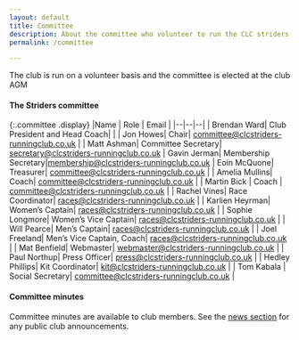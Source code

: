 ```yaml
---
layout: default
title: Committee
description: About the committee who volunteer to run the CLC striders running club
permalink: /committee

---
```


The club is run on a volunteer basis and the committee is elected at the club AGM

#### The Striders committee

{:.committee .display}
|Name | Role | Email |
|--|--|--|
| Brendan Ward| Club President and Head Coach| |
| Jon Howes| Chair| <committee@clcstriders-runningclub.co.uk> |
| Matt Ashman| Committee Secretary| <secretary@clcstriders-runningclub.co.uk>
| Gavin Jerman| Membership Secretary|<membership@clcstriders-runningclub.co.uk>
| Eoin McQuone| Treasurer| <committee@clcstriders-runningclub.co.uk> |
| Amelia Mullins| Coach| <committee@clcstriders-runningclub.co.uk> |
| Martin Bick | Coach | <committee@clcstriders-runningclub.co.uk> |
| Rachel Vines| Race Coordinator| <races@clcstriders-runningclub.co.uk> |
| Karlien Heyrman| Women’s Captain| <races@clcstriders-runningclub.co.uk> |
| Sophie Longmore| Women’s Vice Captain| <races@clcstriders-runningclub.co.uk> |
| Will Pearce| Men’s Captain| <races@clcstriders-runningclub.co.uk> |
| Joel Freeland| Men’s Vice Captain, Coach| <races@clcstriders-runningclub.co.uk> |
| Mat Benfield| Webmaster| <webmaster@clcstriders-runningclub.co.uk> |
| Paul Northup| Press Officer| <press@clcstriders-runningclub.co.uk> |
| Hedley Phillips| Kit Coordinator| <kit@clcstriders-runningclub.co.uk> |
| Tom Kabala | Social Secretary| <committee@clcstriders-runningclub.co.uk> |

#### Committee minutes

Committee minutes are available to club members. See the [news section](/news) for any public club announcements.
